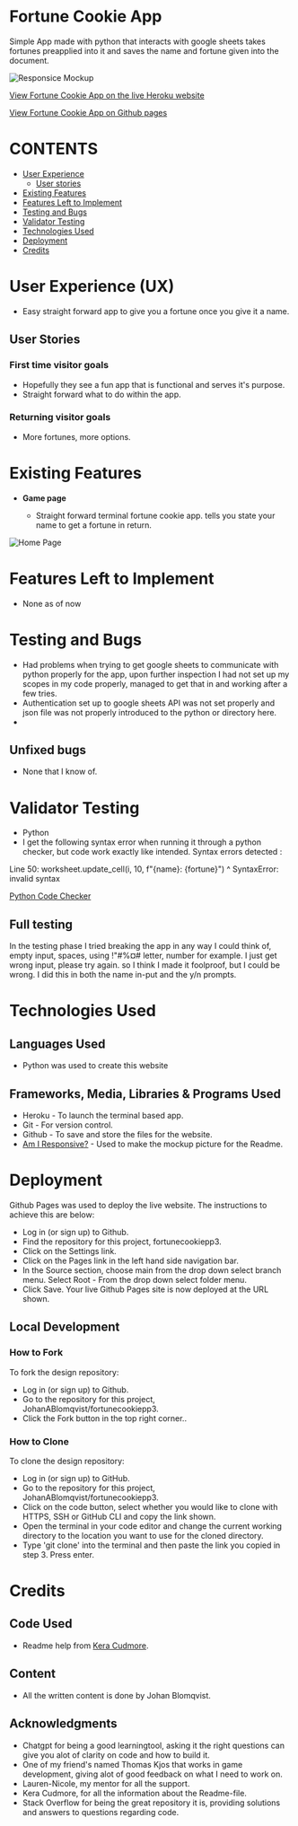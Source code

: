 # Fortune Cookie App
Simple App made with python that interacts with google sheets takes fortunes preapplied into it and saves the name and fortune given into the document.

![Responsice Mockup](https://github.com/JohanABlomqvist/fortunecookiepp3/blob/58d2d6c4e88940adda6972a22fa83f92a45c5da7/assets/images/responsice.PNG)

[View Fortune Cookie App on the live Heroku website](https://fortunecookiepp3.herokuapp.com/)

[View Fortune Cookie App on Github pages](https://github.com/JohanABlomqvist/fortunecookiepp3/)
# CONTENTS
* [User Experience](#user-experience-ux)
  * [User stories](#user-stories)
* [Existing Features](#existing-features)
* [Features Left to Implement](#features-left-to-implement)
* [Testing and Bugs](#testing-and-bugs)
* [Validator Testing](#validator-testing)
* [Technologies Used](#technologies-used)
* [Deployment](#deployment)
* [Credits](#credits)

# User Experience (UX)

- Easy straight forward app to give you a fortune once you give it a name.

## User Stories

### First time visitor goals
- Hopefully they see a fun app that is functional and serves it's purpose.
- Straight forward what to do within the app.

### Returning visitor goals
- More fortunes, more options.

# Existing Features 

- __Game page__
 
  - Straight forward terminal fortune cookie app. tells you state your name to get a fortune in return.

![Home Page](https://github.com/JohanABlomqvist/fortunecookiepp3/blob/58d2d6c4e88940adda6972a22fa83f92a45c5da7/assets/images/appshow.PNG)


# Features Left to Implement

- None as of now

# Testing and Bugs
- Had problems when trying to get google sheets to communicate with python properly for the app, upon further inspection I had not set up my scopes in my code properly, managed to get that in and working after a few tries.
- Authentication set up to google sheets API was not set properly and json file was not properly introduced to the python or directory here. 
- 

## Unfixed bugs
- None that I know of.

# Validator Testing 

- Python
- I get the following syntax error when running it through a python checker, but code work exactly like intended.
 Syntax errors detected :

Line 50:
worksheet.update_cell(i, 10, f"{name}: {fortune}")
^
SyntaxError: invalid syntax

[Python Code Checker](https://www.pythonchecker.com)

## Full testing
In the testing phase I tried breaking the app in any way I could think of, empty input, spaces, using !"#%¤# letter, number for example. I just get wrong input, please try again. so I think I made it foolproof, but I could be wrong. I did this in both the name in-put and the y/n prompts. 

# Technologies Used
## Languages Used
- Python was used to create this website


## Frameworks, Media, Libraries & Programs Used
- Heroku - To launch the terminal based app.
- Git - For version control.
- Github - To save and store the files for the website.
- [Am I Responsive?](https://ui.dev/amiresponsive) - Used to make the mockup picture for the Readme.

# Deployment
Github Pages was used to deploy the live website. The instructions to achieve this are below:

- Log in (or sign up) to Github.
- Find the repository for this project, fortunecookiepp3.
- Click on the Settings link.
- Click on the Pages link in the left hand side navigation bar.
- In the Source section, choose main from the drop down select branch menu. Select Root - From the drop down select folder menu.
- Click Save. Your live Github Pages site is now deployed at the URL shown.

## Local Development
### How to Fork
To fork the  design repository:

- Log in (or sign up) to Github.
- Go to the repository for this project, JohanABlomqvist/fortunecookiepp3.
- Click the Fork button in the top right corner..

### How to Clone
To clone the  design repository:

- Log in (or sign up) to GitHub.
- Go to the repository for this project, JohanABlomqvist/fortunecookiepp3.
- Click on the code button, select whether you would like to clone with HTTPS, SSH or GitHub CLI and copy the link shown.
- Open the terminal in your code editor and change the current working directory to the location you want to use for the cloned directory.
- Type 'git clone' into the terminal and then paste the link you copied in step 3. Press enter.


# Credits

## Code Used
- Readme help from [Kera Cudmore](https://github.com/kera-cudmore/readme-examples/blob/main/milestone1-readme.md).
## Content
- All the written content is done by Johan Blomqvist.
## Acknowledgments
- Chatgpt for being a good learningtool, asking it the right questions can give you alot of clarity on code and how to build it.
- One of my friend's named Thomas Kjos that works in game development, giving alot of good feedback on what I need to work on.
- Lauren-Nicole, my mentor for all the support.
- Kera Cudmore, for all the information about the Readme-file.
- Stack Overflow for being the great repository it is, providing solutions and answers to questions regarding code.